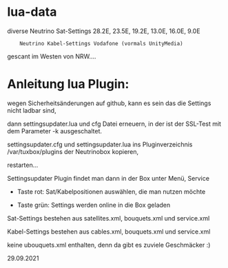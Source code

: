 # lua-data

diverse Neutrino Sat-Settings 28.2E, 23.5E, 19.2E, 13.0E, 16.0E, 9.0E

        Neutrino Kabel-Settings Vodafone (vormals UnityMedia)

gescant im Westen von NRW....


# Anleitung lua Plugin:

 wegen Sicherheitsänderungen auf github, kann es sein das die Settings nicht ladbar sind,

 dann settingsupdater.lua und cfg Datei erneuern, in der ist der SSL-Test mit dem Parameter -k ausgeschaltet.

 settingsupdater.cfg und settingsupdater.lua ins Pluginverzeichnis /var/tuxbox/plugins der Neutrinobox kopieren,

 restarten...

 Settingsupdater Plugin findet man dann in der Box unter Menü, Service

*  Taste rot: Sat/Kabelpositionen auswählen, die man nutzen möchte

*  Taste grün: Settings werden online in die Box geladen


 Sat-Settings bestehen aus satellites.xml, bouquets.xml und service.xml

 Kabel-Settings bestehen aus cables.xml, bouquets.xml und service.xml

 keine ubouquets.xml enthalten, denn da gibt es zuviele Geschmäcker :) 


29.09.2021

